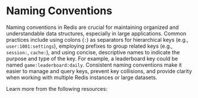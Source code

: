 # Naming Conventions

Naming conventions in Redis are crucial for maintaining organized and understandable data structures, especially in large applications. Common practices include using colons (`:`) as separators for hierarchical keys (e.g., `user:1001:settings`), employing prefixes to group related keys (e.g., `session:`, `cache:`), and using concise, descriptive names to indicate the purpose and type of the key. For example, a leaderboard key could be named `game:leaderboard:daily`. Consistent naming conventions make it easier to manage and query keys, prevent key collisions, and provide clarity when working with multiple Redis instances or large datasets.

Learn more from the following resources:

